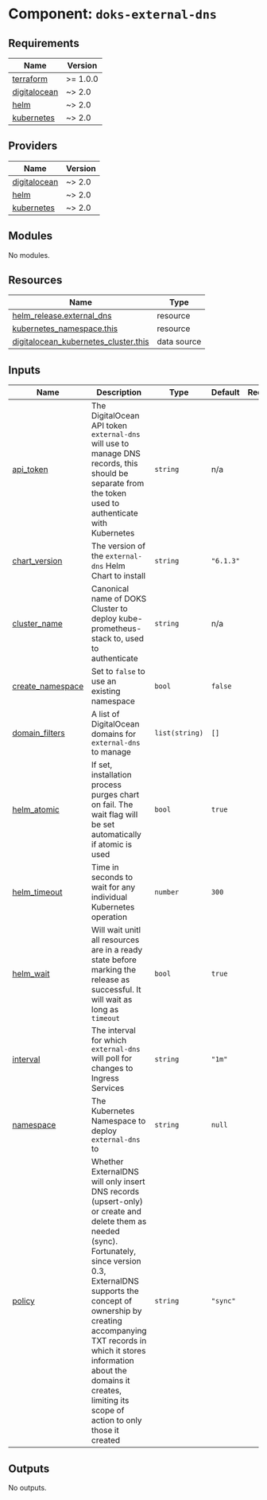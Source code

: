 # Component: `doks-external-dns`

<!-- BEGINNING OF PRE-COMMIT-TERRAFORM DOCS HOOK -->
## Requirements

| Name | Version |
|------|---------|
| <a name="requirement_terraform"></a> [terraform](#requirement\_terraform) | >= 1.0.0 |
| <a name="requirement_digitalocean"></a> [digitalocean](#requirement\_digitalocean) | ~> 2.0 |
| <a name="requirement_helm"></a> [helm](#requirement\_helm) | ~> 2.0 |
| <a name="requirement_kubernetes"></a> [kubernetes](#requirement\_kubernetes) | ~> 2.0 |

## Providers

| Name | Version |
|------|---------|
| <a name="provider_digitalocean"></a> [digitalocean](#provider\_digitalocean) | ~> 2.0 |
| <a name="provider_helm"></a> [helm](#provider\_helm) | ~> 2.0 |
| <a name="provider_kubernetes"></a> [kubernetes](#provider\_kubernetes) | ~> 2.0 |

## Modules

No modules.

## Resources

| Name | Type |
|------|------|
| [helm_release.external_dns](https://registry.terraform.io/providers/hashicorp/helm/latest/docs/resources/release) | resource |
| [kubernetes_namespace.this](https://registry.terraform.io/providers/hashicorp/kubernetes/latest/docs/resources/namespace) | resource |
| [digitalocean_kubernetes_cluster.this](https://registry.terraform.io/providers/digitalocean/digitalocean/latest/docs/data-sources/kubernetes_cluster) | data source |

## Inputs

| Name | Description | Type | Default | Required |
|------|-------------|------|---------|:--------:|
| <a name="input_api_token"></a> [api\_token](#input\_api\_token) | The DigitalOcean API token `external-dns` will use to manage DNS records, this should be separate from the token used to authenticate with Kubernetes | `string` | n/a | yes |
| <a name="input_chart_version"></a> [chart\_version](#input\_chart\_version) | The version of the `external-dns` Helm Chart to install | `string` | `"6.1.3"` | no |
| <a name="input_cluster_name"></a> [cluster\_name](#input\_cluster\_name) | Canonical name of DOKS Cluster to deploy kube-prometheus-stack to, used to authenticate | `string` | n/a | yes |
| <a name="input_create_namespace"></a> [create\_namespace](#input\_create\_namespace) | Set to `false` to use an existing namespace | `bool` | `false` | no |
| <a name="input_domain_filters"></a> [domain\_filters](#input\_domain\_filters) | A list of DigitalOcean domains for `external-dns` to manage | `list(string)` | `[]` | no |
| <a name="input_helm_atomic"></a> [helm\_atomic](#input\_helm\_atomic) | If set, installation process purges chart on fail. The wait flag will be set automatically if atomic is used | `bool` | `true` | no |
| <a name="input_helm_timeout"></a> [helm\_timeout](#input\_helm\_timeout) | Time in seconds to wait for any individual Kubernetes operation | `number` | `300` | no |
| <a name="input_helm_wait"></a> [helm\_wait](#input\_helm\_wait) | Will wait unitl all resources are in a ready state before marking the release as successful. It will wait as long as `timeout` | `bool` | `true` | no |
| <a name="input_interval"></a> [interval](#input\_interval) | The interval for which `external-dns` will poll for changes to Ingress Services | `string` | `"1m"` | no |
| <a name="input_namespace"></a> [namespace](#input\_namespace) | The Kubernetes Namespace to deploy `external-dns` to | `string` | `null` | no |
| <a name="input_policy"></a> [policy](#input\_policy) | Whether ExternalDNS will only insert DNS records (upsert-only) or create and delete them as needed (sync).<br>Fortunately, since version 0.3, ExternalDNS supports the concept of ownership by creating accompanying TXT records in which it stores information about the domains it creates,<br>limiting its scope of action to only those it created | `string` | `"sync"` | no |

## Outputs

No outputs.
<!-- END OF PRE-COMMIT-TERRAFORM DOCS HOOK -->
